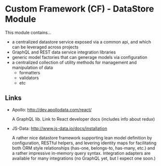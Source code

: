 # Custom Framework (CF) - DataStore Module
This module contains...
- a centralized datastore service exposed via a common api, and which can be leveraged across projects
- GraphQL and REST data service integration libraries
- generic model factories that can generage models via configuration
- a centralized collection of utility methods for management and manipulation of data
  - formatters
  - validators
  - etc


## Links
- Apollo: http://dev.apollodata.com/react/ 
  
    A GraphQL lib.  Link to React developer docs (includes info about redux) 


- JS-Data: http://www.js-data.io/docs/installation 
    
    A rather nice datastore framework supporting lean model definition by configuration, RESTful helpers, and levering identity maps for facilitating both ORM style relationships (has-one, belongs-to, has-many, etc.) and a rather impressive in-memory query syntax.  Integration adapters are available for many integrations (no GraphQL yet, but I expect one soon.) 
